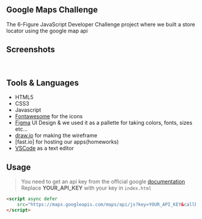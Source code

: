 ## Google Maps Challenge

The 6-Figure JavaScript Developer Challenge project where we built a store locator using the google map api

## Screenshots
![]()
![]()
![]()

## Tools & Languages
- HTML5
- CSS3
- Javascript
- [Fontawesome](https://fontawesome.com/) for the icons
- [Figma](https://www.figma.com/) UI Design & we used it as a pallette for taking colors, fonts, sizes etc...
- [draw.io](https://app.diagrams.net/) for making the wireframe
- [fast.io] for hosting our apps(homeworks)
- [VSCode]() as a text editor

## Usage
>You need to get an api key from the official google [documentation](https://developers.google.com/maps/documentation/javascript/get-api-key)
Replace **YOUR_API_KEY** with your key in ```index.html```
```html
<script async defer
    src="https://maps.googleapis.com/maps/api/js?key=YOUR_API_KEY&callback=initMap">
</script>
```

